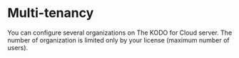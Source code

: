 # Multi-tenancy

You can configure several organizations on The KODO for Cloud server. The number of organization is limited only by your license \(maximum number of users\).

  

